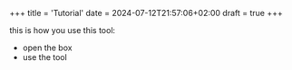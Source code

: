 +++
title = 'Tutorial'
date = 2024-07-12T21:57:06+02:00
draft = true
+++

this is how you use this tool:

- open the box
- use the tool
